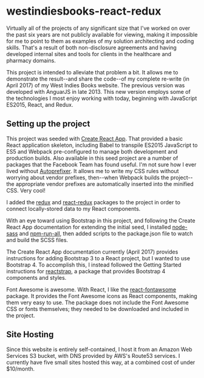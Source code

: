# westindiesbooks-react-redux

Virtually all of the projects of any significant size that I've worked on over the past six years are not publicly available for viewing, making it impossible for me to point to them as examples of my solution architecting and coding skills. That's a result of both non-disclosure agreements and having developed internal sites and tools for clients in the healthcare and pharmacy domains.

This project is intended to alleviate that problem a bit. It allows me to demonstrate the result--and share the code--of my complete re-write (in April 2017) of my West Indies Books website. The previous version was developed with AnguarJS in late 2013. This new version employs some of the technologies I most enjoy working with today, beginning with JavaScript ES2015, React, and Redux.

## Setting up the project

This project was seeded with [Create React App](https://github.com/facebookincubator/create-react-app). That provided a basic React application skeleton, including Babel to transpile ES2015 JavaScript to ES5 and Webpack pre-configured to manage both development and production builds. Also available in this seed project are a number of packages that the Facebook Team has found useful. I'm not sure how I ever lived without [Autoprefixer](https://github.com/postcss/autoprefixer). It allows me to write my CSS rules without worrying about vendor prefixes, then--when Webpack builds the project--the appropriate vendor prefixes are automatically inserted into the minified CSS. Very cool!

I added the [redux](https://github.com/reactjs/redux) and [react-redux](https://github.com/reactjs/react-redux) packages to the project in order to connect locally-stored data to my React components.

With an eye toward using Bootstrap in this project, and following the Create React App documentation for extending the initial seed, I installed [node-sass](https://github.com/sass/node-sass) and [npm-run-all](https://github.com/mysticatea/npm-run-all), then added scripts to the package.json file to watch and build the SCSS files.

The Create React App documentation currently (April 2017) provides instructions for adding Bootstrap 3 to a React project, but I wanted to use Bootstrap 4. To accomplish this, I instead followed the Getting Started instructions for [reactstrap](https://github.com/reactstrap/reactstrap), a package that provides Bootstrap 4 components and styles.

Font Awesome is awesome. With React, I like the [react-fontawsome](https://github.com/danawoodman/react-fontawesome) package. It provides the Font Awesome icons as React components, making them very easy to use. The package does not include the Font Awesome CSS or fonts themselves; they needed to be downloaded and included in the project.


## Site Hosting

Since this website is entirely self-contained, I host it from an Amazon Web Services S3 bucket, with DNS provided by AWS's Route53 services. I currently have five small sites hosted this way, at a combined cost of under $10/month.
